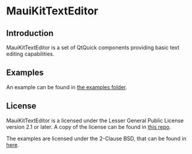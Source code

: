 <!--
SPDX-FileCopyrightText: 2020 Carl Schwan <carl@carlschwan.eu>

SPDX-License-Identifier: BSD-2-Clause
-->

# MauiKitTextEditor

## Introduction

MauiKitTextEditor is a set of QtQuick components providing basic text editing
capabilities.

## Examples

An example can be found in [the examples folder](examples).

## License

MauiKitTextEditor is a licensed under the Lesser General Public License version
2.1 or later. A copy of the license can be found in
[this repo](LICENSES/LGPL-2.1-or-later.txt).

The examples are licensed under the 2-Clause BSD, that can be found in
[here](LICENSES/BSD-2-Clause.txt).

